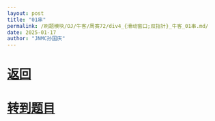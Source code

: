 ```yaml
---
layout: post
title: "01串"
permalink: /刷题模块/OJ/牛客/周赛72/div4_{滑动窗口;双指针}_牛客_01串.md/
date: 2025-01-17
author: "JNMC孙国庆"
---
```


# [返回](https://aliceauto.github.io/%E5%88%B7%E9%A2%98%E6%A8%A1%E5%9D%97/OJ/)
# [转到题目](https://ac.nowcoder.com/acm/contest/98256/B)